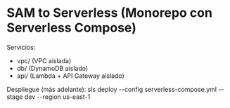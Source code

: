 # SAM to Serverless (Monorepo con Serverless Compose)

Servicios:
- vpc/  (VPC aislada)
- db/   (DynamoDB aislado)
- api/  (Lambda + API Gateway aislado)

Despliegue (más adelante):
sls deploy --config serverless-compose.yml --stage dev --region us-east-1

